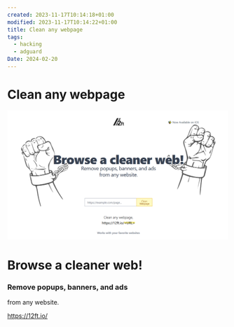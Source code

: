 ```yaml
---
created: 2023-11-17T10:14:18+01:00
modified: 2023-11-17T10:14:22+01:00
title: Clean any webpage
tags:
  - hacking
  - adguard
Date: 2024-02-20
---
```



# Clean any webpage
![](../_asset/2023-11-17_CleanAnyWebpage_image_1.png)

# Browse a cleaner web!

### Remove popups, banners, and ads  

from any website.


<https://12ft.io/>
